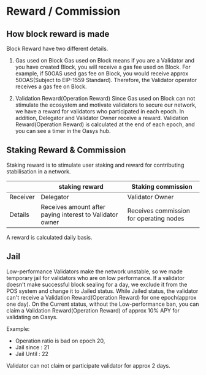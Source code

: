 # Reward / Commission

## How block reward is made
Block Reward have two different details.

1. Gas used on Block
Gas used on Block means if you are a Validator and you have created Block, you will receive a gas fee used on Block. For example, if 50OAS used gas fee on Block, you would receive approx 50OAS(Subject to EIP-1559 Standard). Therefore, the Validator operator receives a gas fee on Block.

2. Validation Reward(Operation Reward)
Since Gas used on Block can not stimulate the ecosystem and motivate validators to secure our network, we have a reward for validators who participated in each epoch. In addition, Delegator and Validator Owner receive a reward. Validation Reward(Operation Reward) is calculated at the end of each epoch, and you can see a timer in the Oasys hub.

## Staking Reward & Commission

Staking reward is to stimulate user staking and reward for contributing stabilisation in a network.

||staking reward| Staking commission|
|-----------|-----------|-----------|
|Receiver| Delegator | Validator Owner|
|Details| Receives amount after paying interest to Validator owner | Receives commission for operating nodes |

A reward is calculated daily basis.

## Jail 

Low-performance Validators make the network unstable, so we made temporary jail for validators who are on low performance.
If a validator doesn't make successful block sealing for a day, we exclude it from the POS system and change it to Jailed status. 
While Jailed status, the validator can't receive a Validation Reward(Operation Reward) for one epoch(approx one day).
On the Current status, without the Low-performance ban, you can claim a Validation Reward(Operation Reward) of approx 10% APY for validating on Oasys.

Example: 
- Operation ratio is bad on epoch 20, 
- Jail since : 21
- Jail Until : 22

Validator can not claim or participate validator for approx 2 days.
